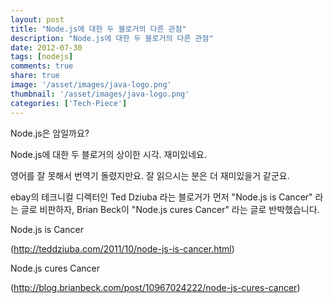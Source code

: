 ```yaml
---
layout: post
title: "Node.js에 대한 두 블로거의 다른 관점"
description: "Node.js에 대한 두 블로거의 다른 관점"
date: 2012-07-30
tags: [nodejs]
comments: true
share: true
image: '/asset/images/java-logo.png'
thumbnail: '/asset/images/java-logo.png'
categories: ['Tech-Piece']
---
```


Node.js은 암일까요?

Node.js에 대한 두 블로거의 상이한 시각. 재미있네요.

영어를 잘 못해서 번역기 돌렸지만요. 잘 읽으시는 분은 더 재미있을거 같군요.

ebay의 테크니컬 디렉터인 Ted Dziuba 라는 블로거가 먼저 "Node.js is Cancer" 라는 글로 비판하자, Brian Beck이 "Node.js cures Cancer" 라는 글로 반박했습니다.

Node.js is Cancer

(http://teddziuba.com/2011/10/node-js-is-cancer.html)

Node.js cures Cancer

(http://blog.brianbeck.com/post/10967024222/node-js-cures-cancer)